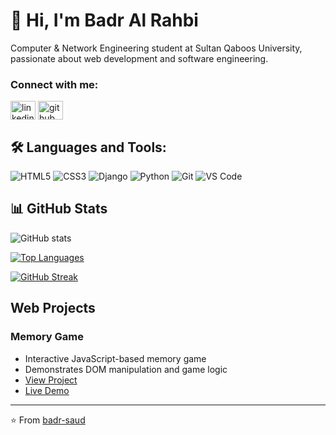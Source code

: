 # 👋 Hi, I'm Badr Al Rahbi

Computer & Network Engineering student at Sultan Qaboos University, passionate about web development and software engineering.

<h3 align="left">Connect with me:</h3>
<p align="left">
<a href="https://www.linkedin.com/in/badr-al-rahbi" target="blank"><img align="center" src="https://raw.githubusercontent.com/rahuldkjain/github-profile-readme-generator/master/src/images/icons/Social/linked-in-alt.svg" alt="linkedin" height="30" width="40" /></a>
<a href="https://github.com/badr-saud/" target="blank"><img align="center" src="https://raw.githubusercontent.com/rahuldkjain/github-profile-readme-generator/master/src/images/icons/Social/github.svg" alt="github" height="30" width="40" /></a>
</p>

## 🛠 Languages and Tools:
![HTML5](https://img.shields.io/badge/HTML5-%23007ACC?style=for-the-badge&logo=html5&logoColor=white) ![CSS3](https://img.shields.io/badge/CSS3-%23007ACC?style=for-the-badge&logo=css3&logoColor=white) ![Django](https://img.shields.io/badge/Django-%23007ACC?style=for-the-badge&logo=django&logoColor=white) ![Python](https://img.shields.io/badge/Python-%23007ACC?style=for-the-badge&logo=python&logoColor=white) ![Git](https://img.shields.io/badge/Git-%23007ACC?style=for-the-badge&logo=git&logoColor=white) ![VS Code](https://img.shields.io/badge/VS_Code-%23007ACC?style=for-the-badge&logo=vscode&logoColor=white)


## 📊 GitHub Stats

![GitHub stats](https://github-readme-stats.vercel.app/api?username=badr-saud&show_icons=true&theme=dark)

[![Top Languages](https://github-readme-stats.vercel.app/api/top-langs/?username=badr-saud&layout=compact&theme=dark)](https://github.com/badr-saud/github-readme-stats)

[![GitHub Streak](https://github-readme-streak-stats.herokuapp.com/?user=badr-saud&theme=dark)](https://github.com/badr-saud/github-readme-stats)

## Web Projects

### Memory Game
- Interactive JavaScript-based memory game
- Demonstrates DOM manipulation and game logic
- [View Project](https://github.com/badr-saud/memory-game)
- [Live Demo](https://badr-saud.github.io/memory-game/)



---
⭐️ From [badr-saud](https://github.com/badr-saud)
